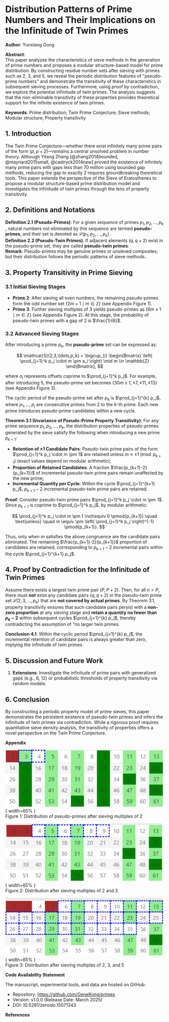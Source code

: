 # Distribution Patterns of Prime Numbers and Their Implications on the Infinitude of Twin Primes  

**Author**: Yunxiang Gong  

**Abstract**:  
This paper analyzes the characteristics of sieve methods in the generation of prime numbers and proposes a modular structure-based model for prime distribution. By constructing residue number sets after sieving with primes such as 2, 3, and 5, we reveal the periodic distribution features of "pseudo-prime numbers" and demonstrate the transitivity of these characteristics in subsequent sieving processes. Furthermore, using proof by contradiction, we explore the potential infinitude of twin primes. The analysis suggests that the non-eliminable transitivity of these properties provides theoretical support for the infinite existence of twin primes.  

**Keywords**: Prime distribution; Twin Prime Conjecture; Sieve methods; Modular structure; Property transitivity  

## 1. Introduction  

The Twin Prime Conjecture—whether there exist infinitely many prime pairs of the form $(p, p+2)—remains$ a central unsolved problem in number theory. Although Yitang Zhang [@zhang2014bounded, @maynard2015small, @castryck2014new] proved the existence of infinitely many prime pairs with gaps less than 70 million using bounded gap methods, reducing the gap to exactly 2 requires groundbreaking theoretical tools. This paper extends the perspective of the Sieve of Eratosthenes to propose a modular structure-based prime distribution model and investigates the infinitude of twin primes through the lens of property transitivity.  

## 2. Definitions and Notations  

**Definition 2.1 (Pseudo-Primes)**: For a given sequence of primes $p_1, p_2, \ldots, p_k$ , natural numbers not eliminated by this sequence are termed **pseudo-primes**, and their set is denoted as $\mathcal{S}(p_1, p_2, \ldots, p_k)$ .  
**Definition 2.2 (Pseudo-Twin Primes)**: If adjacent elements $(q, q+2)$ exist in the pseudo-prime set, they are called **pseudo-twin primes**.  
**Remark**: Pseudo-primes may be genuine primes or unsieved composites, but their distribution follows the periodic patterns of sieve methods.  

## 3. Property Transitivity in Prime Sieving  

### 3.1 Initial Sieving Stages  

- **Prime 2**: After sieving all even numbers, the remaining pseudo-primes form the odd number set $\{2m+1 \mid m \in \mathbb{Z}\}$ (see Appendix Figure 1).  
- **Prime 3**: Further sieving multiples of 3 yields pseudo-primes as $\{6m \pm 1 \mid m \in \mathbb{Z}\}$ (see Appendix Figure 2). At this stage, the probability of pseudo-twin primes with a gap of 2 is $\frac{1}{6}$.  

### 3.2 Advanced Sieving Stages  

After introducing a prime $p_k$, the **pseudo-prime** set can be expressed as:  

$$
\mathcal{S}(2,3,\ldots,p_k) = \bigcup_{i} \begin{Bmatrix} \left( \prod_{j=1}^k p_j \cdot m \pm a_i \right) \mid m \in \mathbb{Z} \end{Bmatrix},
$$  

where $a_i$ represents offsets coprime to $\prod_{j=1}^k p_j$. For example, after introducing 5, the pseudo-prime set becomes $\{30m \pm 1, \pm 7, \pm 11, \pm 13\}$ (see Appendix Figure 3).  

The cyclic period of the pseudo-prime set after $p_k$ is $\prod_{j=1}^{k} p_j$, where $p_1, \ldots, p_j$ are consecutive primes from 2 to the $k$-th prime. Each new prime introduces pseudo-prime candidates within a new cycle.  

**Theorem 3.1 (Invariance of Pseudo-Prime Property Transitivity)**: For any prime sequence $p_1, p_2, \ldots, p_k$, the distribution properties of pseudo-primes generated by the sieve satisfy the following when introducing a new prime $p_{k+1}$:  

- **Retention of ±1 Candidate Pairs**: Pseudo-twin prime pairs of the form $\prod_{j=1}^k p_j \cdot m \pm 1$ are retained unless $m \equiv \pm 1 \pmod{p_{k+1}}$ (exact values depend on modular arithmetic);  
- **Proportion of Retained Candidates**: A fraction $\frac{p_{k+1}-2}{p_{k+1}}$ of incremental pseudo-twin prime pairs remain unaffected by the new prime;  
- **Incremental Quantity per Cycle**: Within the cycle $\prod_{j=1}^{k+1} p_j$, $p_{k+1}-2$ incremental pseudo-twin prime pairs are retained.  

**Proof**: Consider pseudo-twin prime pairs $\prod_{j=1}^k p_j \cdot m \pm 1$. Since $p_{k+1}$ is coprime to $\prod_{j=1}^k p_j$, by modular arithmetic:  

$$
\prod_{j=1}^k p_j \cdot m \pm 1 \not\equiv 0 \pmod{p_{k+1}} \quad \text{unless} \quad m \equiv \pm \left( \prod_{j=1}^k p_j \right)^{-1} \pmod{p_{k+1}}.  
$$  

Thus, only when $m$ satisfies the above congruence are the candidate pairs eliminated. The remaining $\frac{p_{k+1}-2}{p_{k+1}}$ proportion of candidates are retained, corresponding to $p_{k+1}-2$ incremental pairs within the cycle $\prod_{j=1}^{k+1} p_j$.  

## 4. Proof by Contradiction for the Infinitude of Twin Primes  

Assume there exists a largest twin prime pair $(P, P+2)$. Then, for all $n > P$, there must **not** exist any candidate pairs $(q, q+2)$ in the pseudo-twin prime set $\mathcal{S}(2,3,\ldots,p_k)$ that are **not covered by actual primes**. By Theorem 3.1, property transitivity ensures that such candidate pairs persist with a **non-zero proportion** at any sieving stage and **retain a quantity no fewer than $p_k - 2$** within subsequent cycles $\prod_{j=1}^{k} p_j$, thereby contradicting the assumption of "no larger twin primes.

**Conclusion 4.1**: Within the cyclic period $\prod_{j=1}^{k} p_j$, the incremental retention of candidate pairs is always greater than zero, implying the infinitude of twin primes.  

## 5. Discussion and Future Work  

1. **Extensions**: Investigate the infinitude of prime pairs with generalized gaps (e.g., 6, 12) or probabilistic thresholds of property transitivity via random models.  

## 6. Conclusion  

By constructing a periodic property model of prime sieves, this paper demonstrates the persistent existence of pseudo-twin primes and infers the infinitude of twin primes via contradiction. While a rigorous proof requires quantitative sieve density analysis, the transitivity of properties offers a novel perspective on the Twin Prime Conjecture.  

**Appendix**  

![Distribution of pseudo-primes after sieving multiples of 2](src/02.png "Distribution after sieving multiples of 2"){ width=65% }  
Figure 1: Distribution of pseudo-primes after sieving multiples of 2  

![Distribution after sieving multiples of 2 and 3](src/03.png "Distribution after sieving 2 and 3"){ width=65% }  
Figure 2: Distribution after sieving multiples of 2 and 3  

![Distribution after sieving multiples of 2, 3, and 5](src/05.png "Distribution after sieving 2, 3, and 5"){ width=65% }  
Figure 3: Distribution after sieving multiples of 2, 3, and 5  

**Code Availability Statement**  

The manuscript, experimental tools, and data are hosted on GitHub:  

* Repository: https://github.com/GeneKong/primes 
* Version: v1.0.0 (Release Date: March 2025)  
* DOI: 10.5281/zenodo.15071343  

**References**  
